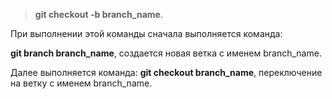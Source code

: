 > **git checkout -b branch_name**.

При выполнении этой команды сначала выполняется команда: 

**git branch branch_name**, создается новая ветка с именем branch_name.

Далее выполняется команда: **git checkout branch_name**, переключение на ветку с именем branch_name.